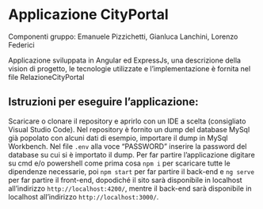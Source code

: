 # Applicazione CityPortal

Componenti gruppo:
Emanuele Pizzichetti, Gianluca Lanchini, Lorenzo Federici

Applicazione sviluppata in Angular ed ExpressJs, una descrizione della vision di progetto, le tecnologie utilizzate e l’implementazione è fornita nel file RelazioneCityPortal

## Istruzioni per eseguire l’applicazione:

Scaricare o clonare il repository e aprirlo con un IDE a scelta (consigliato Visual Studio Code).
Nel repository è fornito un dump del database MySql già popolato con alcuni dati di esempio, importare il dump in MySql Workbench.
Nel file `.env` alla voce “PASSWORD” inserire la password del database su cui si è importato il dump.
Per far partire l’applicazione digitare su cmd e/o powershell come prima cosa `npm i` per scaricare tutte le dipendenze necessarie, poi `npm start` per far partire il back-end e `ng serve` per far partire il front-end, dopodiché il sito sarà disponibile in localhost all’indirizzo `http://localhost:4200/`, mentre il back-end sarà disponibile in localhost all’indirizzo `http://localhost:3000/`.

